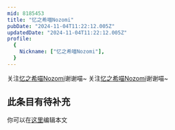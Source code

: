 ```yaml
---
mid: 8185453
title: "忆之希喵Nozomi"
pubDate: "2024-11-04T11:22:12.005Z"
updatedDate: "2024-11-04T11:22:12.005Z"
profile:
  {
    Nickname: ["忆之希喵Nozomi"],
  }
---
```


关注[忆之希喵Nozomi](https://space.bilibili.com/8185453)谢谢喵~ 关注[忆之希喵Nozomi](https://space.bilibili.com/8185453)谢谢喵~

## 此条目有待补充
你可以在[这里](https://github.com/Yuhanawa/VTuber.ICU-Content/edit/master/v/忆之希喵Nozomi/index.md)编辑本文
